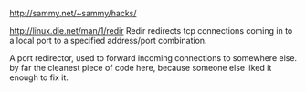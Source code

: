 http://sammy.net/~sammy/hacks/

http://linux.die.net/man/1/redir
Redir redirects tcp connections coming in to a local port to a specified address/port combination.

A port redirector, used to forward incoming connections to somewhere else. by far the cleanest piece of code here, because someone else liked it enough to fix it.



